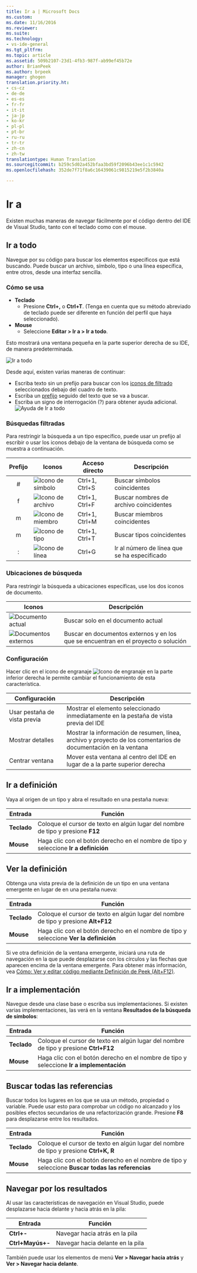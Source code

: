```yaml
---
title: Ir a | Microsoft Docs
ms.custom: 
ms.date: 11/16/2016
ms.reviewer: 
ms.suite: 
ms.technology:
- vs-ide-general
ms.tgt_pltfrm: 
ms.topic: article
ms.assetid: 509b2107-23d1-4fb3-987f-ab99ef45b72e
author: BrianPeek
ms.author: brpeek
manager: ghogen
translation.priority.ht:
- cs-cz
- de-de
- es-es
- fr-fr
- it-it
- ja-jp
- ko-kr
- pl-pl
- pt-br
- ru-ru
- tr-tr
- zh-cn
- zh-tw
translationtype: Human Translation
ms.sourcegitcommit: b259c5d02a452bfaa3bd59f2096b43ee1c1c5942
ms.openlocfilehash: 352de7f71f8a6c16439061c9815219e5f2b3840a

---
```


# <a name="go-to"></a>Ir a
Existen muchas maneras de navegar fácilmente por el código dentro del IDE de Visual Studio, tanto con el teclado como con el mouse.

## <a name="go-to-all"></a>Ir a todo
Navegue por su código para buscar los elementos específicos que está buscando.  Puede buscar un archivo, símbolo, tipo o una línea específica, entre otros, desde una interfaz sencilla.

### <a name="how-to-use"></a>Cómo se usa
* **Teclado**
  * Presione **Ctrl+,** o **Ctrl+T**.  (Tenga en cuenta que su método abreviado de teclado puede ser diferente en función del perfil que haya seleccionado).
* **Mouse**
  * Seleccione **Editar > Ir a > Ir a todo**.

Esto mostrará una ventana pequeña en la parte superior derecha de su IDE, de manera predeterminada.

![Ir a todo](media/gotoall.png)

Desde aquí, existen varias maneras de continuar:
* Escriba texto sin un prefijo para buscar con los [iconos de filtrado](#filtered-searches) seleccionados debajo del cuadro de texto.
* Escriba un [prefijo](#filtered-searches) seguido del texto que se va a buscar.
* Escriba un signo de interrogación (?) para obtener ayuda adicional.
  ![Ayuda de Ir a todo](media/gotoall_help.png)

### <a name="filtered-searches"></a>Búsquedas filtradas
Para restringir la búsqueda a un tipo específico, puede usar un prefijo al escribir o usar los iconos debajo de la ventana de búsqueda como se muestra a continuación.

Prefijo | Iconos | Acceso directo | Descripción
:----: | ---- | -------- | ---
#      | ![Icono de símbolo](media/gotoall_symbolicon.png) | Ctrl+1, Ctrl+S | Buscar símbolos coincidentes
f      | ![Icono de archivo](media/gotoall_fileicon.png)     | Ctrl+1, Ctrl+F | Buscar nombres de archivo coincidentes
m      | ![Icono de miembro](media/gotoall_membericon.png) | Ctrl+1, Ctrl+M | Buscar miembros coincidentes
m      | ![Icono de tipo](media/gotoall_typeicon.png)     | Ctrl+1, Ctrl+T | Buscar tipos coincidentes
:      | ![Icono de línea](media/gotoall_lineicon.png)     | Ctrl+G         | Ir al número de línea que se ha especificado

### <a name="search-locations"></a>Ubicaciones de búsqueda
Para restringir la búsqueda a ubicaciones específicas, use los dos iconos de documento.

Iconos | Descripción
---- | ---
![Documento actual](media/gotoall_currentdocument.png) | Buscar solo en el documento actual
![Documentos externos](media/gotoall_external.png) | Buscar en documentos externos y en los que se encuentran en el proyecto o solución

### <a name="settings"></a>Configuración
Hacer clic en el icono de engranaje ![Icono de engranaje](media/gotoall_gear.png) en la parte inferior derecha le permite cambiar el funcionamiento de esta característica.

Configuración | Descripción
------- | ---
Usar pestaña de vista previa | Mostrar el elemento seleccionado inmediatamente en la pestaña de vista previa del IDE
Mostrar detalles    | Mostrar la información de resumen, línea, archivo y proyecto de los comentarios de documentación en la ventana
Centrar ventana   | Mover esta ventana al centro del IDE en lugar de a la parte superior derecha

## <a name="go-to-definition"></a>Ir a definición
Vaya al origen de un tipo y abra el resultado en una pestaña nueva:

Entrada        | Función 
------------ | ---
**Teclado** | Coloque el cursor de texto en algún lugar del nombre de tipo y presione **F12**
**Mouse**    | Haga clic con el botón derecho en el nombre de tipo y seleccione **Ir a definición**

## <a name="peek-definition"></a>Ver la definición
Obtenga una vista previa de la definición de un tipo en una ventana emergente en lugar de en una pestaña nueva:

Entrada        | Función 
------------ | ---
**Teclado** | Coloque el cursor de texto en algún lugar del nombre de tipo y presione **Alt+F12**
**Mouse**    | Haga clic con el botón derecho en el nombre de tipo y seleccione **Ver la definición**

Si ve otra definición de la ventana emergente, iniciará una ruta de navegación en la que puede desplazarse con los círculos y las flechas que aparecen encima de la ventana emergente.  Para obtener más información, vea [Cómo: Ver y editar código mediante Definición de Peek (Alt+F12)](how-to-view-and-edit-code-by-using-peek-definition-alt-plus-f12.md).

## <a name="go-to-implementation"></a>Ir a implementación
Navegue desde una clase base o escriba sus implementaciones.  Si existen varias implementaciones, las verá en la ventana **Resultados de la búsqueda de símbolos**:

Entrada        | Función 
------------ | ---
**Teclado** | Coloque el cursor de texto en algún lugar del nombre de tipo y presione **Ctrl+F12**
**Mouse**    | Haga clic con el botón derecho en el nombre de tipo y seleccione **Ir a implementación**

## <a name="find-all-references"></a>Buscar todas las referencias
Buscar todos los lugares en los que se usa un método, propiedad o variable.  Puede usar esto para comprobar un código no alcanzado y los posibles efectos secundarios de una refactorización grande.  Presione **F8** para desplazarse entre los resultados.

Entrada        | Función 
------------ | ---
**Teclado** | Coloque el cursor de texto en algún lugar del nombre de tipo y presione **Ctrl+K, R**
**Mouse**    | Haga clic con el botón derecho en el nombre de tipo y seleccione **Buscar todas las referencias**

## <a name="navigating-results"></a>Navegar por los resultados
Al usar las características de navegación en Visual Studio, puede desplazarse hacia delante y hacia atrás en la pila:

Entrada        | Función 
------------ | ---
**Ctrl+-**          | Navegar hacia atrás en la pila
**Ctrl+Mayús+-**    | Navegar hacia delante en la pila

También puede usar los elementos de menú **Ver > Navegar hacia atrás** y **Ver > Navegar hacia delante**.


<!--HONumber=Feb17_HO4-->


